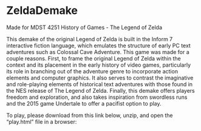# ZeldaDemake  
Made for MDST 4251 History of Games - The Legend of Zelda  
  
This demake of the original Legend of Zelda is built in the Inform 7 interactive fiction language, which emulates the structure of early PC text adventures such as Colossal Cave Adventure. This game was made for a couple reasons. First, to frame the original Legend of Zelda within the context and its placement in the early history of video games, particularly its role in branching out of the adventure genre to incorporate action elements and computer graphics. It also serves to contrast the imaginative and role-playing elements of historical text adventures with those found in the NES release of The Legend of Zelda. Finally, this demake offers players freedom and exploration, and also takes inspiration from swordless runs and the 2015 game Undertale to offer a pacifist option to play.  

To play, please download from this link below, unzip, and open the “play.html” file in a browser:
